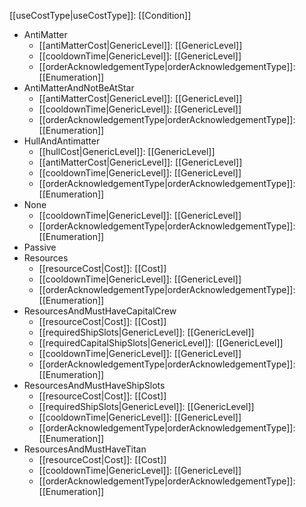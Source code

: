 [[useCostType|useCostType]]: [[Condition]]
   * AntiMatter
     * [[antiMatterCost|GenericLevel]]: [[GenericLevel]]
     * [[cooldownTime|GenericLevel]]: [[GenericLevel]]
     * [[orderAcknowledgementType|orderAcknowledgementType]]: [[Enumeration]]
   * AntiMatterAndNotBeAtStar
     * [[antiMatterCost|GenericLevel]]: [[GenericLevel]]
     * [[cooldownTime|GenericLevel]]: [[GenericLevel]]
     * [[orderAcknowledgementType|orderAcknowledgementType]]: [[Enumeration]]
   * HullAndAntimatter
     * [[hullCost|GenericLevel]]: [[GenericLevel]]
     * [[antiMatterCost|GenericLevel]]: [[GenericLevel]]
     * [[cooldownTime|GenericLevel]]: [[GenericLevel]]
     * [[orderAcknowledgementType|orderAcknowledgementType]]: [[Enumeration]]
   * None
     * [[cooldownTime|GenericLevel]]: [[GenericLevel]]
     * [[orderAcknowledgementType|orderAcknowledgementType]]: [[Enumeration]]
   * Passive
   * Resources
     * [[resourceCost|Cost]]: [[Cost]]
     * [[cooldownTime|GenericLevel]]: [[GenericLevel]]
     * [[orderAcknowledgementType|orderAcknowledgementType]]: [[Enumeration]]
   * ResourcesAndMustHaveCapitalCrew
     * [[resourceCost|Cost]]: [[Cost]]
     * [[requiredShipSlots|GenericLevel]]: [[GenericLevel]]
     * [[requiredCapitalShipSlots|GenericLevel]]: [[GenericLevel]]
     * [[cooldownTime|GenericLevel]]: [[GenericLevel]]
     * [[orderAcknowledgementType|orderAcknowledgementType]]: [[Enumeration]]
   * ResourcesAndMustHaveShipSlots
     * [[resourceCost|Cost]]: [[Cost]]
     * [[requiredShipSlots|GenericLevel]]: [[GenericLevel]]
     * [[cooldownTime|GenericLevel]]: [[GenericLevel]]
     * [[orderAcknowledgementType|orderAcknowledgementType]]: [[Enumeration]]
   * ResourcesAndMustHaveTitan
     * [[resourceCost|Cost]]: [[Cost]]
     * [[cooldownTime|GenericLevel]]: [[GenericLevel]]
     * [[orderAcknowledgementType|orderAcknowledgementType]]: [[Enumeration]]
